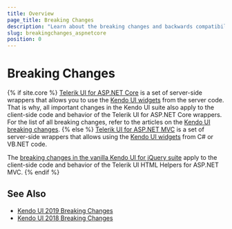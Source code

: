 ```yaml
---
title: Overview
page_title: Breaking Changes
description: "Learn about the breaking changes and backwards compatibility released by {{ site.product }}."
slug: breakingchanges_aspnetcore
position: 0
---
```


# Breaking Changes

{% if site.core %}
[Telerik UI for ASP.NET Core](https://www.telerik.com/aspnet-core-ui) is a set of server-side wrappers that allows you to use the [Kendo UI widgets](https://docs.telerik.com/kendo-ui/introduction) from the server code. That is why, all important changes in the Kendo UI suite also apply to the client-side code and behavior of the Telerik UI for ASP.NET Core wrappers. For the list of all breaking changes, refer to the articles on the [Kendo UI breaking changes](https://docs.telerik.com/kendo-ui/backwards-compatibility/2019-backward-compatibility).
{% else %}
[Telerik UI for ASP.NET MVC](https://www.telerik.com/aspnet-mvc) is a set of server-side wrappers that allows using the [Kendo UI widgets](https://docs.telerik.com/kendo-ui/introduction) from C# or VB.NET code.

The [breaking changes in the vanilla Kendo UI for jQuery suite](https://docs.telerik.com/kendo-ui/backwards-compatibility/2019-backward-compatibility) apply to the client-side code and behavior of the Telerik UI HTML Helpers for ASP.NET MVC.
{% endif %}

## See Also

* [Kendo UI 2019 Breaking Changes](https://docs.telerik.com/kendo-ui/backwards-compatibility/2019-backward-compatibility)
* [Kendo UI 2018 Breaking Changes](https://docs.telerik.com/kendo-ui/backwards-compatibility/2018-backward-compatibility)
